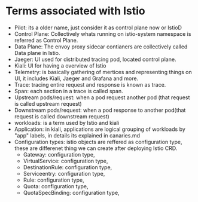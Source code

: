 # Terms associated with Istio

- Pilot: its a older name, just consider it as control plane now or IstioD
- Control Plane: Collectively whats running on istio-system namespace is referred as Control Plane.
- Data Plane: The envoy proxy sidecar contianers are collectively called Data plane in Istio.
- Jaeger: UI used for distributed tracing pod, located control plane.
- Kiali: UI for having a overview of Istio
- Telemetry: is basically gathering of mertices and representing things on UI, it includes Kiali, Jaeger and Grafana and more.
- Trace: tracing entire request and response is known as trace.
- Span: each section in a trace is called span.
- Upstream pods/request: when a pod request another pod (that request is called upstream request)
- Downstream pods/request: when a pod response to another pod(that request is called downstream request)
- workloads: is  a term used by Istio and kiali
- Application: in kiali, applications are logical grouping of workloads by "app" labels, in details its explained in canaries.md
- Configuration types: istio objects are reffered as configuration type, these are differenet thing we can create after deploying Istio CRD.
  - Gateway: configuration type,
  - VirtualService: configuration type,
  - DestinationRule: configuration type,
  - Serviceentry: configuration type,
  - Rule: configuration type,
  - Quota: configuration type,
  - QuotaSpecBinding: configuration type,

